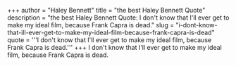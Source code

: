 +++
author = "Haley Bennett"
title = "the best Haley Bennett Quote"
description = "the best Haley Bennett Quote: I don't know that I'll ever get to make my ideal film, because Frank Capra is dead."
slug = "i-dont-know-that-ill-ever-get-to-make-my-ideal-film-because-frank-capra-is-dead"
quote = '''I don't know that I'll ever get to make my ideal film, because Frank Capra is dead.'''
+++
I don't know that I'll ever get to make my ideal film, because Frank Capra is dead.
